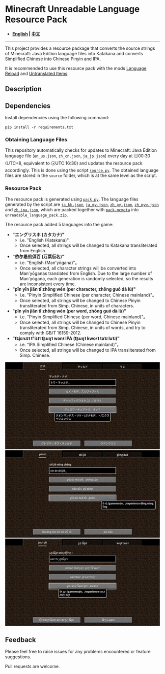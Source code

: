# Minecraft Unreadable Language Resource Pack

- **[English](/README_en.md) | [中文](/README.md)**

----

This project provides a resource package that converts the source strings of Minecraft: Java Edition language files into Katakana and converts Simplified Chinese into Chinese Pinyin and IPA.

It is recommended to use this resource pack with the mods [Language Reload](https://modrinth.com/mod/language-reload) and [Untranslated Items](https://www.curseforge.com/minecraft/mc-mods/untranslated-items).

## Description

## Dependencies

Install dependencies using the following command:

``` shell
pip install -r requirements.txt
```

### Obtaining Language Files

This repository automatically checks for updates to Minecraft: Java Edition language file (`en_us.json`, `zh_cn.json`, `ja_jp.json`) every day at 🕧00:30 (UTC+8, equivalent to 🕟UTC 16:30) and updates the resource pack accordingly. This is done using the script [`source.py`](/source.py). The obtained language files are stored in the `source` folder, which is at the same level as the script.

### Resource Pack

The resource pack is generated using [`pack.py`](/pack.py). The language files generated by the script are [`ja_kk.json`](/ja_kk.json), [`ja_my.json`](/ja_my.json), [`zh_py.json`](/zh_py.json), [`zh_pyw.json`](/zh_pyw.json) and [`zh_ipa.json`](/zh_ipa.json), which are packed together with [`pack.mcmeta`](/pack.mcmeta) into `unreadable_language_pack.zip`.

The resource pack added 5 languages into the game:

- **"エングリスホ (カタカナ)"**
  - i.e. "English (Katakana)".
  - Once selected, all strings will be changed to Katakana transliterated from English.
- **"依尓愚煎須百 (万葉仮名)"**
  - i.e. "English (Man'yōgana)"。
  - Once selected, all character strings will be converted into Man'yōganas translated from English. Due to the large number of Man'yōgana, each generation is randomly selected, so the results are inconsistent every time.
- **"pīn yīn jiǎn tǐ zhōng wén (per character, zhōng guó dà lù)"**
  - i.e. "Pinyin Simplified Chinese (per character, Chinese mainland)"。
  - Once selected, all strings will be changed to Chinese Pinyin transliterated from Simp. Chinese, in units of characters.
- **"pīn yīn jiǎn tǐ zhōng wén (per word, zhōng guó dà lù)"**
  - i.e. "Pinyin Simplified Chinese (per word, Chinese mainland)"。
  - Once selected, all strings will be changed to Chinese Pinyin transliterated from Simp. Chinese, in units of words, and try to comply with GB/T 16159-2012.
- **"t͡ɕjɛn˨˩˦ tʰi˨˩˦ t͡ʂʊŋ˥ wən˧ IPA (t͡ʂʊŋ˥ kwo˧˥ ta˥˩ lu˥˩)"**
  - i.e. “IPA Simplified Chinese (Chinese mainland)”。
  - Once selected, all strings will be changed to IPA transliterated from Simp. Chinese.

![Sample](/sample/sample_ja_kk.png)
![Sample](/sample/sample_zh_py.png)
![Sample](/sample/sample_zh_ipa.png)

## Feedback

Please feel free to raise issues for any problems encountered or feature suggestions.

Pull requests are welcome.

